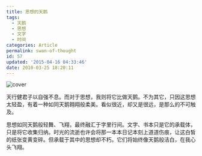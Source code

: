 ```yaml
---
title: 思想的天鹅
tags:
  - 天鹅
  - 思想
  - 文字
  - 时间
categories: Article
permalink: swan-of-thought
id: 57
updated: '2015-04-16 04:33:46'
date: 2010-03-25 18:20:11
---
```


![cover](https://cat.yufan.me/cats/071256ZMq.jpg)

天行健君子以自强不息。而对于思想，我则将它比做天鹅。不为其它，只因这思想太轻盈，有着一种如同天鹅翱翔般柔美。看似很近，却又是很远，是那么的不可触及。

思想如同天鹅般轻舞、飞翔，最终融汇于字里行间。文字、书本只是它的承载体，只是将它收集归纳。时光的流逝也许会将那一本本日记本刻上道道伤痕，让这白皙的纸张变黄变碎。但承载于其中的思想却不朽。它们将始终像天鹅般洁白，在我心头飞翔。
